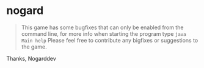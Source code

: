 # nogard
> This game has some bugfixes that can only be enabled from the command line, for more info when starting the program type `java Main help`
> Please feel free to contribute any bigfixes or suggestions to the game.
>
Thanks,
Nogarddev
